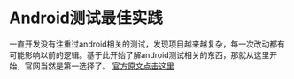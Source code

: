 # Android测试最佳实践

一直开发没有注重过android相关的测试，发现项目越来越复杂，每一次改动都有可能影响以前的逻辑。基于此开始了解android测试相关的东西，那就从这里开始，官网当然是第一选择了。
[官方原文点击这里](http://developer.android.com/intl/zh-cn/training/testing/index.html)
